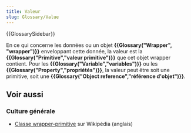 ```yaml
---
title: Valeur
slug: Glossary/Value
---
```


{{GlossarySidebar}}

En ce qui concerne les données ou un objet **{{Glossary("Wrapper", "wrapper")}}** enveloppant cette donnée, la valeur est la **{{Glossary("Primitive","valeur primitive")}}** que cet objet wrapper contient. Pour les **{{Glossary("Variable","variables")}}** ou les **{{Glossary("</strong><strong>Property</strong><strong>","propriétés")}}**, la valeur peut être soit une primitive, soit une **{{Glossary("Object reference","référence d'objet")}}**.

## Voir aussi

### Culture générale

- [Classe wrapper-primitive](https://en.wikipedia.org/wiki/Primitive_wrapper_class) sur Wikipédia (anglais)
